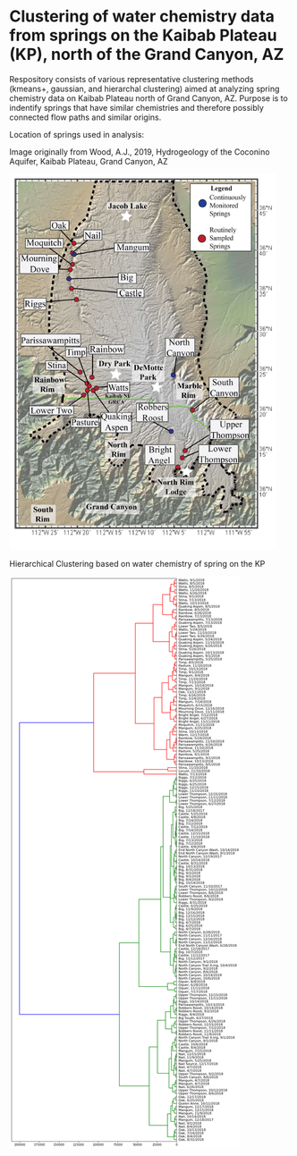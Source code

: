 # Clustering of water chemistry data from springs on the Kaibab Plateau (KP), north of the Grand Canyon, AZ

Respository consists of various representative clustering methods (kmeans+, gaussian, and hierarchal clustering) aimed at analyzing spring chemistry data on Kaibab Plateau north of Grand Canyon, AZ.  Purpose is to indentify springs that have similar chemistries and therefore possibly connected flow paths and similar origins.

Location of springs used in analysis:

Image originally from Wood, A.J., 2019, Hydrogeology of the Coconino Aquifer, Kaibab Plateau, Grand Canyon, AZ

![Location of springs used in analysis](/KP_springs.png)


Hierarchical Clustering based on water chemistry of spring on the KP

![Hierarchical Clustering based on water chemistry of spring on the KP](/h_cluster_KP-Springs.png)

